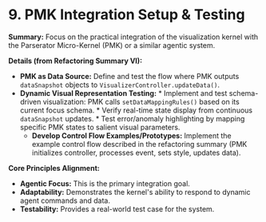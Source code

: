 # 9. PMK Integration Setup & Testing

**Summary:** Focus on the practical integration of the visualization kernel with the Parserator Micro-Kernel (PMK) or a similar agentic system.

**Details (from Refactoring Summary VI):**
*   **PMK as Data Source:** Define and test the flow where PMK outputs `dataSnapshot` objects to `VisualizerController.updateData()`.
*   **Dynamic Visual Representation Testing:**
        *   Implement and test schema-driven visualization: PMK calls `setDataMappingRules()` based on its current focus schema.
        *   Verify real-time state display from continuous `dataSnapshot` updates.
        *   Test error/anomaly highlighting by mapping specific PMK states to salient visual parameters.
    *   **Develop Control Flow Examples/Prototypes:** Implement the example control flow described in the refactoring summary (PMK initializes controller, processes event, sets style, updates data).

**Core Principles Alignment:**
*   **Agentic Focus:** This is the primary integration goal.
*   **Adaptability:** Demonstrates the kernel's ability to respond to dynamic agent commands and data.
*   **Testability:** Provides a real-world test case for the system.

